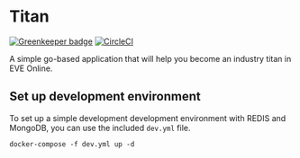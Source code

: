 # Titan

[![Greenkeeper badge](https://badges.greenkeeper.io/oxisto/titan.svg)](https://greenkeeper.io/) [![CircleCI](https://circleci.com/gh/oxisto/titan.svg?style=svg)](https://circleci.com/gh/oxisto/titan)

A simple go-based application that will help you become an industry titan in EVE Online.

## Set up development environment

To set up a simple development development environment with REDIS and MongoDB, you can use the included `dev.yml` file.

```
docker-compose -f dev.yml up -d
```